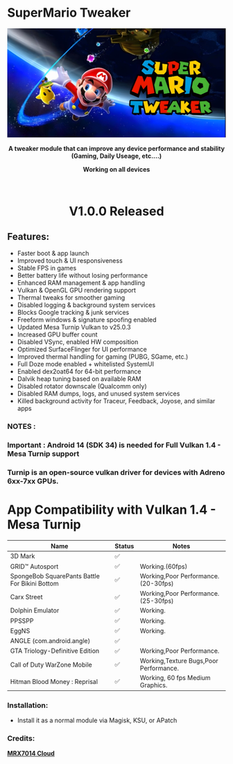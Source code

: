 # SuperMario Tweaker

<div align="center"><img src="SMTW-Banner.jpg">
  
**A tweaker module that can improve any device performance and stability (Gaming, Daily Useage, etc....)**

**Working on all devices**

<br />

# V1.0.0 Released

</div>

## Features:
- Faster boot & app launch
- Improved touch & UI responsiveness
- Stable FPS in games
- Better battery life without losing performance
- Enhanced RAM management & app handling
- Vulkan & OpenGL GPU rendering support
- Thermal tweaks for smoother gaming
- Disabled logging & background system services
- Blocks Google tracking & junk services
- Freeform windows & signature spoofing enabled
- Updated Mesa Turnip Vulkan to v25.0.3
- Increased GPU buffer count
- Disabled VSync, enabled HW composition
- Optimized SurfaceFlinger for UI performance
- Improved thermal handling for gaming (PUBG, SGame, etc.)
- Full Doze mode enabled + whitelisted SystemUI
- Enabled dex2oat64 for 64-bit performance
- Dalvik heap tuning based on available RAM
- Disabled rotator downscale (Qualcomm only)
- Disabled RAM dumps, logs, and unused system services
- Killed background activity for Traceur, Feedback, Joyose, and similar apps

### NOTES :

### Important : Android 14 (SDK 34) is needed for Full Vulkan 1.4 - Mesa Turnip support
### Turnip is an open-source vulkan driver for devices with Adreno 6xx-7xx GPUs.

# App Compatibility with Vulkan 1.4 - Mesa Turnip

| Name                                            | Status | Notes                                                                                                                     |
|-------------------------------------------------|--------|---------------------------------------------------------------------------------------------------------------------------|
| 3D Mark                                         | ✅     |                                                                                                                           |
| GRID™ Autosport                                 | ✅     | Working.(60fps)                                                          |
| SpongeBob SquarePants Battle For Bikini Bottom  | ✅     | Working,Poor Performance.(20-30fps)                                      |
| Carx Street                                     | ✅     | Working,Poor Performance.(25-30fps)                                      |
| Dolphin Emulator                                | ✅     | Working.                                                                 |
| PPSSPP                                          | ✅     | Working.                                                                 |
| EggNS                                           | ✅     | Working.                                                                 |
| ANGLE (com.android.angle)                       | ✅     |                                                                                                                           |
| GTA Triology-Definitive Edition                 | ✅     | Working,Poor Performance.                                                   |
| Call of Duty WarZone Mobile                     | ✅     | Working,Texture Bugs,Poor Performance.                                    |
| Hitman Blood Money : Reprisal                   | ✅     | Working, 60 fps Medium Graphics.                                        |



### Installation:
- Install it as a normal module via Magisk, KSU, or APatch

### Credits:
<a href="https://t.me/mrx7014cloud">**MRX7014 Cloud**</a>
